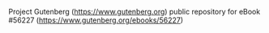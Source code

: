 Project Gutenberg (https://www.gutenberg.org) public repository for
eBook #56227 (https://www.gutenberg.org/ebooks/56227)
